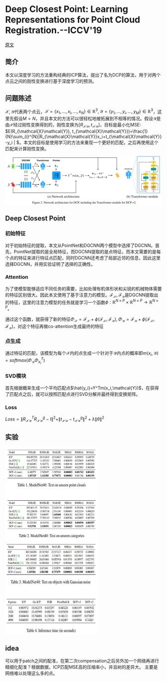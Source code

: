 # Deep Closest Point: Learning Representations for Point Cloud Registration.--ICCV'19
[原文](../paper_pdf/Wang_Deep_Closest_Point_Learning_Representations_for_Point_Cloud_Registration_ICCV_2019_paper.pdf)
## 简介
本文以深度学习的方法重构经典的ICP算法，提出了名为DCP的算法，用于对两个点云之间的刚性变换进行基于深度学习的预测。
## 问题陈述
$\mathcal{X}, \mathcal{Y}$代表两个点云，$\mathcal{X}=\{x_1,...,x_i,...,x_N\}\in \mathbb{R}^3, \mathcal{Y}=\{y_1,...,y_i,...,y_M\}\in \mathbb{R}^3$，这里先假设$M=N$，并且本文的方法可以很轻松地被拓展到不相等的情况。假设$\mathcal{Y}$是由$\mathcal{X}$经过刚性变换得到的，刚性变换为$[R_{\mathcal{X}\mathcal{Y}}, t_{\mathcal{X}\mathcal{Y}}]$，目标是最小化MSE:
$E(R_{\mathcal{X}\mathcal{Y}}, t_{\mathcal{X}\mathcal{Y}})=\frac{1}{N}\sum_{i}^{N}\|R_{\mathcal{X}\mathcal{Y}}x_i+t_{\mathcal{X}\mathcal{Y}}-y_i \| $。本文的目标是使用学习的方法来重现一个更好的匹配，之后再使用这个匹配来计算刚性变换。

![Overview](overview.jpg)

## Deep Closest Point
### 初始特征
对于初始特征的提取，本文从PointNet和DGCNN两个模型中选择了DGCNN。首先，PointNet提取的是全局特征，而DGCNN提取的是点特征，而本文需要的是每个点的特征来进行特征点匹配，同时DGCNN还考虑了局部近邻的信息，因此这里选择DGCNN，并用实验证明了选择的正确性。
### Attention
为了使模型能够适应不同任务的需要，比如处理有机体形状和尖锐的机械物体需要的特征区别很大。因此本文使用了基于注意力的模型。$\mathcal{F}_\mathcal{X},\mathcal{F}_\mathcal{Y}$是DGCNN提取出的特征，这里的注意力模型的任务就是学习一个函数$\phi:\mathbb{R}^{N\times P}\times \mathbb{R}^{N\times P}\rightarrow \mathbb{R}^{N\times P}$。

通过这个函数，就获得了新的特征$\Phi_\mathcal{X}=\mathcal{F}_\mathcal{X}+\phi(\mathcal{F}_\mathcal{X},\mathcal{F}_\mathcal{Y}), \Phi_\mathcal{Y}=\mathcal{F}_\mathcal{Y}+\phi(\mathcal{F}_\mathcal{X},\mathcal{F}_\mathcal{Y})$，对这个特征再做co-attention生成最终的特征
### 点生成
通过特征的匹配，该模型为每个$\mathcal{X}$内的点生成一个针对于$\mathcal{Y}$内点的概率即$m(x_i,\mathcal{Y})=softmax(\Phi_\mathcal{Y}\Phi_{x_i}^T)$
### SVD模块
首先根据概率生成一个平均匹配点$\hat{y_i}=Y^Tm(x_i,\mathcal{Y})$，在获得了匹配点之后，就可以按照匹配点进行SVD分解并最终得到变换矩阵。
### Loss
$Loss=\|R_{\mathcal{X}\mathcal{Y}}^TR_{\mathcal{X}\mathcal{Y}}^g-I\|^2+\|t_{\mathcal{X}\mathcal{Y}}-t_{\mathcal{X}\mathcal{Y}}^g\|^2+\lambda \|\theta\|^2$
## 实验
<img src="experiment_1.jpg" width="300" height="300"/> <img src="experiment_2.jpg" width="300" height="300"/>

## idea
可以用于patch之间的配准，在第二次compensation之后另外加一个网络再进行精细化配准？根据数据，ICP匹配MSE高的压缩率小，并且树的差异大。
主要是网络难以处理这么多的点。